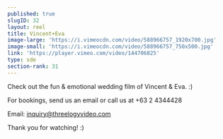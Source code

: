 ```yaml
---
published: true
slugID: 32
layout: reel
title: Vincent+Eva
image-large: 'https://i.vimeocdn.com/video/588966757_1920x700.jpg'
image-small: 'https://i.vimeocdn.com/video/588966757_750x500.jpg'
link: 'https://player.vimeo.com/video/144706825'
type: sde
section-rank: 31
---
```

Check out the fun & emotional wedding film of Vincent & Eva. :) 

For bookings, send us an email or call us at +63 2 4344428

Email: inquiry@threelogyvideo.com

Thank you for watching! :)
